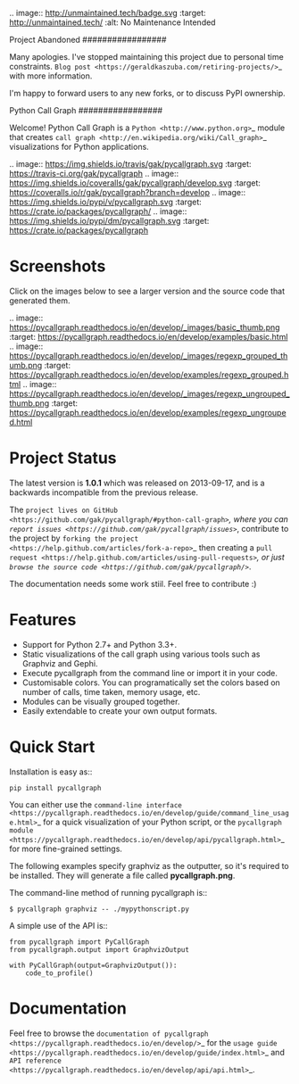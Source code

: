 .. image:: http://unmaintained.tech/badge.svg
    :target: http://unmaintained.tech/
    :alt: No Maintenance Intended

Project Abandoned
#################

Many apologies. I've stopped maintaining this project due to personal time constraints. `Blog post <https://geraldkaszuba.com/retiring-projects/>`_ with more information.

I'm happy to forward users to any new forks, or to discuss PyPI ownership.

Python Call Graph
#################

Welcome! Python Call Graph is a `Python <http://www.python.org>`_ module that creates `call graph <http://en.wikipedia.org/wiki/Call_graph>`_ visualizations for Python applications.

.. image:: https://img.shields.io/travis/gak/pycallgraph.svg
    :target: https://travis-ci.org/gak/pycallgraph
.. image:: https://img.shields.io/coveralls/gak/pycallgraph/develop.svg
    :target: https://coveralls.io/r/gak/pycallgraph?branch=develop
.. image:: https://img.shields.io/pypi/v/pycallgraph.svg
    :target: https://crate.io/packages/pycallgraph/
.. image:: https://img.shields.io/pypi/dm/pycallgraph.svg
    :target: https://crate.io/packages/pycallgraph

Screenshots
===========

Click on the images below to see a larger version and the source code that generated them.

.. image:: https://pycallgraph.readthedocs.io/en/develop/_images/basic_thumb.png
    :target: https://pycallgraph.readthedocs.io/en/develop/examples/basic.html
.. image:: https://pycallgraph.readthedocs.io/en/develop/_images/regexp_grouped_thumb.png
    :target: https://pycallgraph.readthedocs.io/en/develop/examples/regexp_grouped.html
.. image:: https://pycallgraph.readthedocs.io/en/develop/_images/regexp_ungrouped_thumb.png
    :target: https://pycallgraph.readthedocs.io/en/develop/examples/regexp_ungrouped.html

Project Status
==============

The latest version is **1.0.1** which was released on 2013-09-17, and is a backwards incompatible from the previous release.

The `project lives on GitHub <https://github.com/gak/pycallgraph/#python-call-graph>`_, where you can `report issues <https://github.com/gak/pycallgraph/issues>`_, contribute to the project by `forking the project <https://help.github.com/articles/fork-a-repo>`_ then creating a `pull request <https://help.github.com/articles/using-pull-requests>`_, or just `browse the source code <https://github.com/gak/pycallgraph/>`_.

The documentation needs some work stiil. Feel free to contribute :)

Features
========

* Support for Python 2.7+ and Python 3.3+.
* Static visualizations of the call graph using various tools such as Graphviz and Gephi.
* Execute pycallgraph from the command line or import it in your code.
* Customisable colors. You can programatically set the colors based on number of calls, time taken, memory usage, etc.
* Modules can be visually grouped together.
* Easily extendable to create your own output formats.

Quick Start
===========

Installation is easy as::

    pip install pycallgraph

You can either use the `command-line interface <https://pycallgraph.readthedocs.io/en/develop/guide/command_line_usage.html>`_ for a quick visualization of your Python script, or the `pycallgraph module <https://pycallgraph.readthedocs.io/en/develop/api/pycallgraph.html>`_ for more fine-grained settings.

The following examples specify graphviz as the outputter, so it's required to be installed. They will generate a file called **pycallgraph.png**.

The command-line method of running pycallgraph is::

    $ pycallgraph graphviz -- ./mypythonscript.py

A simple use of the API is::

    from pycallgraph import PyCallGraph
    from pycallgraph.output import GraphvizOutput

    with PyCallGraph(output=GraphvizOutput()):
        code_to_profile()

Documentation
=============

Feel free to browse the `documentation of pycallgraph <https://pycallgraph.readthedocs.io/en/develop/>`_ for the `usage guide <https://pycallgraph.readthedocs.io/en/develop/guide/index.html>`_ and `API reference <https://pycallgraph.readthedocs.io/en/develop/api/api.html>`_.
